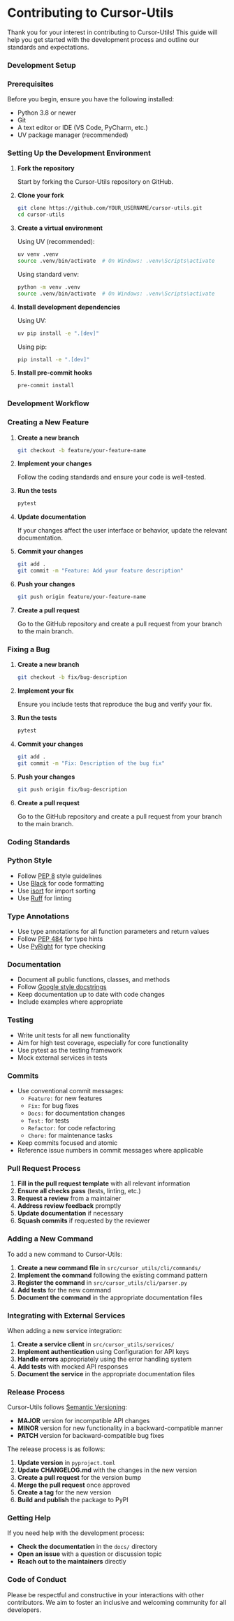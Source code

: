 # Contributing to Cursor-Utils

Thank you for your interest in contributing to Cursor-Utils! This guide will help you get started with the development process and outline our standards and expectations.

### Development Setup

### Prerequisites

Before you begin, ensure you have the following installed:

- Python 3.8 or newer
- Git
- A text editor or IDE (VS Code, PyCharm, etc.)
- UV package manager (recommended)

### Setting Up the Development Environment

1. **Fork the repository**

   Start by forking the Cursor-Utils repository on GitHub.

2. **Clone your fork**

   ```bash
   git clone https://github.com/YOUR_USERNAME/cursor-utils.git
   cd cursor-utils
   ```

3. **Create a virtual environment**

   Using UV (recommended):
   ```bash
   uv venv .venv
   source .venv/bin/activate  # On Windows: .venv\Scripts\activate
   ```

   Using standard venv:
   ```bash
   python -m venv .venv
   source .venv/bin/activate  # On Windows: .venv\Scripts\activate
   ```

4. **Install development dependencies**

   Using UV:
   ```bash
   uv pip install -e ".[dev]"
   ```

   Using pip:
   ```bash
   pip install -e ".[dev]"
   ```

5. **Install pre-commit hooks**

   ```bash
   pre-commit install
   ```

### Development Workflow

### Creating a New Feature

1. **Create a new branch**

   ```bash
   git checkout -b feature/your-feature-name
   ```

2. **Implement your changes**

   Follow the coding standards and ensure your code is well-tested.

3. **Run the tests**

   ```bash
   pytest
   ```

4. **Update documentation**

   If your changes affect the user interface or behavior, update the relevant documentation.

5. **Commit your changes**

   ```bash
   git add .
   git commit -m "Feature: Add your feature description"
   ```

6. **Push your changes**

   ```bash
   git push origin feature/your-feature-name
   ```

7. **Create a pull request**

   Go to the GitHub repository and create a pull request from your branch to the main branch.

### Fixing a Bug

1. **Create a new branch**

   ```bash
   git checkout -b fix/bug-description
   ```

2. **Implement your fix**

   Ensure you include tests that reproduce the bug and verify your fix.

3. **Run the tests**

   ```bash
   pytest
   ```

4. **Commit your changes**

   ```bash
   git add .
   git commit -m "Fix: Description of the bug fix"
   ```

5. **Push your changes**

   ```bash
   git push origin fix/bug-description
   ```

6. **Create a pull request**

   Go to the GitHub repository and create a pull request from your branch to the main branch.

### Coding Standards

### Python Style

- Follow [PEP 8](https://www.python.org/dev/peps/pep-0008/) style guidelines
- Use [Black](https://black.readthedocs.io/) for code formatting
- Use [isort](https://pycqa.github.io/isort/) for import sorting
- Use [Ruff](https://github.com/charliermarsh/ruff) for linting

### Type Annotations

- Use type annotations for all function parameters and return values
- Follow [PEP 484](https://www.python.org/dev/peps/pep-0484/) for type hints
- Use [PyRight](https://github.com/microsoft/pyright) for type checking

### Documentation

- Document all public functions, classes, and methods
- Follow [Google style docstrings](https://google.github.io/styleguide/pyguide.html#38-comments-and-docstrings)
- Keep documentation up to date with code changes
- Include examples where appropriate

### Testing

- Write unit tests for all new functionality
- Aim for high test coverage, especially for core functionality
- Use pytest as the testing framework
- Mock external services in tests

### Commits

- Use conventional commit messages:
  - `Feature:` for new features
  - `Fix:` for bug fixes
  - `Docs:` for documentation changes
  - `Test:` for tests
  - `Refactor:` for code refactoring
  - `Chore:` for maintenance tasks
- Keep commits focused and atomic
- Reference issue numbers in commit messages where applicable

### Pull Request Process

1. **Fill in the pull request template** with all relevant information
2. **Ensure all checks pass** (tests, linting, etc.)
3. **Request a review** from a maintainer
4. **Address review feedback** promptly
5. **Update documentation** if necessary
6. **Squash commits** if requested by the reviewer

### Adding a New Command

To add a new command to Cursor-Utils:

1. **Create a new command file** in `src/cursor_utils/cli/commands/`
2. **Implement the command** following the existing command pattern
3. **Register the command** in `src/cursor_utils/cli/parser.py`
4. **Add tests** for the new command
5. **Document the command** in the appropriate documentation files

### Integrating with External Services

When adding a new service integration:

1. **Create a service client** in `src/cursor_utils/services/`
2. **Implement authentication** using Configuration for API keys
3. **Handle errors** appropriately using the error handling system
4. **Add tests** with mocked API responses
5. **Document the service** in the appropriate documentation files

### Release Process

Cursor-Utils follows [Semantic Versioning](https://semver.org/):

- **MAJOR** version for incompatible API changes
- **MINOR** version for new functionality in a backward-compatible manner
- **PATCH** version for backward-compatible bug fixes

The release process is as follows:

1. **Update version** in `pyproject.toml`
2. **Update CHANGELOG.md** with the changes in the new version
3. **Create a pull request** for the version bump
4. **Merge the pull request** once approved
5. **Create a tag** for the new version
6. **Build and publish** the package to PyPI

### Getting Help

If you need help with the development process:

- **Check the documentation** in the `docs/` directory
- **Open an issue** with a question or discussion topic
- **Reach out to the maintainers** directly

### Code of Conduct

Please be respectful and constructive in your interactions with other contributors. We aim to foster an inclusive and welcoming community for all developers. 